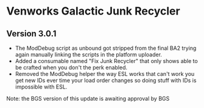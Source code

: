 # Venworks Galactic Junk Recycler

## Version 3.0.1
* The ModDebug script as unbound got stripped from the final BA2 trying again manually linking the scripts in the platform uploader. 
* Added a consumable named "Fix Junk Recycler" that only shows able to be crafted when you don't the perk enabled.
* Removed the ModDebug helper the way ESL works that can't work you get new IDs ever time your load order changes so doing stuff with IDs is impossible with ESL.

Note: the BGS version of this update is awaiting approval by BGS